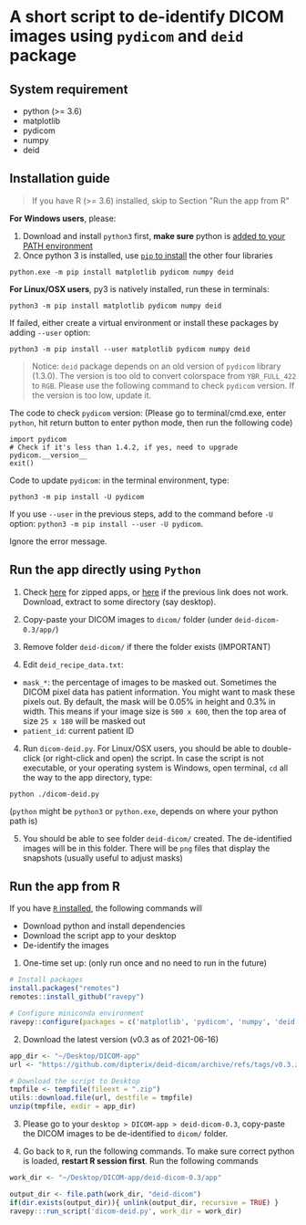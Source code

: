 # A short script to de-identify DICOM images using `pydicom` and `deid` package

## System requirement

* python (>= 3.6)
* matplotlib
* pydicom
* numpy
* deid

## Installation guide

> If you have R (>= 3.6) installed, skip to Section "Run the app from R"

**For Windows users**, please:

1. Download and install `python3` first, **make sure** python is [added to your PATH environment](https://datatofish.com/add-python-to-windows-path/)
2. Once python 3 is installed, use [`pip` to install](https://pip.pypa.io/en/stable/installing/) the other four libraries

```
python.exe -m pip install matplotlib pydicom numpy deid
```

**For Linux/OSX users**, py3 is natively installed, run these in terminals:

```
python3 -m pip install matplotlib pydicom numpy deid
```

If failed, either create a virtual environment or install these packages by adding `--user` option:

```
python3 -m pip install --user matplotlib pydicom numpy deid
```

> Notice: `deid` package depends on an old version of `pydicom` library (1.3.0). The version is too old to convert colorspace from `YBR_FULL_422` to `RGB`. Please use the following command to check `pydicom` version. If the version is too low, update it.

The code to check `pydicom` version: (Please go to terminal/cmd.exe, enter `python`, hit return button to enter python mode, then run the following code)

```
import pydicom
# Check if it's less than 1.4.2, if yes, need to upgrade
pydicom.__version__
exit()
```

Code to update `pydicom`: in the terminal environment, type:

```
python3 -m pip install -U pydicom
```

If you use `--user` in the previous steps, add to the command before `-U` option: `python3 -m pip install --user -U pydicom`.

Ignore the error message.

## Run the app directly using `Python`

1. Check [here](https://github.com/dipterix/deid-dicom/archive/refs/tags/v0.3.zip) for zipped apps, or [here](https://github.com/dipterix/deid-dicom/releases/tag/v0.3) if the previous link does not work. Download, extract to some directory (say desktop). 

2. Copy-paste your DICOM images to `dicom/` folder (under `deid-dicom-0.3/app/`)

3. Remove folder `deid-dicom/` if there the folder exists (IMPORTANT)

3. Edit `deid_recipe_data.txt`:
  * `mask_*`: the percentage of images to be masked out. Sometimes the DICOM pixel data has patient information. You might want to mask these pixels out. By default, the mask will be 0.05% in height and 0.3% in width. This means if your image size is `500 x 600`, then the top area of size `25 x 180` will be masked out
  * `patient_id`: current patient ID

4. Run `dicom-deid.py`. For Linux/OSX users, you should be able to double-click (or right-click and open) the script. In case the script is not executable, or your operating system is Windows, open terminal, `cd` all the way to the app directory, type:

```
python ./dicom-deid.py
```

(`python` might be `python3` or `python.exe`, depends on where your python path is)

5. You should be able to see folder `deid-dicom/` created. The de-identified images will be in this folder. There will be `png` files that display the snapshots (usually useful to adjust masks)


## Run the app from R

If you have [`R` installed](https://cran.r-project.org/), the following commands will

* Download python and install dependencies
* Download the script app to your desktop
* De-identify the images

1. One-time set up: (only run once and no need to run in the future)

```r
# Install packages 
install.packages("remotes")
remotes::install_github("ravepy")

# Configure miniconda environment
ravepy::configure(packages = c('matplotlib', 'pydicom', 'numpy', 'deid'))
```

2. Download the latest version (v0.3 as of 2021-06-16)

```r
app_dir <- "~/Desktop/DICOM-app"
url <- "https://github.com/dipterix/deid-dicom/archive/refs/tags/v0.3.zip"

# Download the script to Desktop
tmpfile <- tempfile(fileext = ".zip")
utils::download.file(url, destfile = tmpfile)
unzip(tmpfile, exdir = app_dir)
```

3. Please go to your `desktop > DICOM-app > deid-dicom-0.3`, copy-paste the DICOM images to be de-identified to `dicom/` folder. 

4. Go back to `R`, run the following commands. To make sure correct python is loaded, **restart R session first**. Run the following commands

```r
work_dir <- "~/Desktop/DICOM-app/deid-dicom-0.3/app"

output_dir <- file.path(work_dir, "deid-dicom")
if(dir.exists(output_dir)){ unlink(output_dir, recursive = TRUE) }
ravepy:::run_script('dicom-deid.py', work_dir = work_dir)
```




